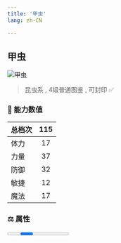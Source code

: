 ```yaml
---
title: '甲虫'
lang: zh-CN

---
```


<RouterBack />

## 甲虫

![甲虫](https://user-images.githubusercontent.com/78347270/115956319-1b9d2580-a537-11eb-8237-2831d3f729ee.gif) 

> 昆虫系 , 4级普通图鉴<Card /> , 可封印 ✅ 


### 💪 能力数值

| 总档次       | 115            |
| :----------- |:-------------:|
| 体力      | 17   <Stars :number="1.5" />  |
| 力量      | 37   <Stars :number="3.5" />  |
| 防御      | 32   <Stars :number="3" />  | 
| 敏捷      | 12  <Stars :number="1" />  | 
| 魔法      | 17  <Stars :number="1.5" />   | 


### ⚖️ 属性


<Progress earth :number="8" />

<Progress water :number="2" />

<Progress fire :number="0" />

<Progress wind :number="0" />

### ✨ 技能栏 <Strong>7个</Strong>

- 攻击
- 防御

### 👶 1级出现点

- 无





